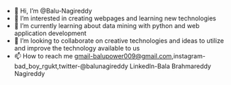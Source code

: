 - 👋 Hi, I’m @Balu-Nagireddy
- 👀 I’m interested in creating webpages and learning new technologies
- 🌱 I’m currently learning about data mining with python and web application development
- 💞️ I’m looking to collaborate on creative technologies and ideas to utilize and improve the technology available to us
- 📫 How to reach me gmail-balupower009@gmail.com,instagram-bad_boy_rgukt,twitter-@balunagireddy
LinkedIn-Bala Brahmareddy Nagireddy 
<!---
Balu-Nagireddy/Balu-Nagireddy is a ✨ special ✨ repository because its `README.md` (this file) appears on your GitHub profile.
You can click the Preview link to take a look at your changes.
--->
